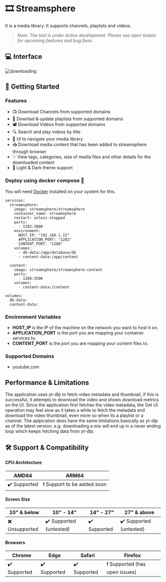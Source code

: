 # :film_strip: Streamsphere

It is a media library. It supports channels, playlists and videos.
> *Note: The tool is under active development. Please see open tickets for upcoming features and bug fixes.* 

## :computer: Interface
![downloading](https://github.com/user-attachments/assets/8c9654aa-6231-4bde-b144-c79d9b233592)

## :rocket: Getting Started

### Features
- 📺 Download Channels from supported domains
- 📼 Downlad & update playlists from supported domains
- 📽️ Download Videos from supported domains
- 🔍 Search and play videos by title
- 👾 UI to navigate your media library
- 📥 Download media content that has been added to streamsphere through browser
- ✨ View tags, categories, size of media files and other details for the downloaded content
- 🎴 Light & Dark theme support

### Deploy using docker compose 🐳
You will need [Docker](https://docs.docker.com/get-docker/) installed on your system for this.

```
services:
  streamsphere:
    image: streamsphere/streamsphere
    container_name: streamsphere
    restart: unless-stopped
    ports:
      - 1282:3000
    environment:
      HOST_IP: "192.168.1.15"
      APPLICATION_PORT: "1282"
      CONTENT_PORT: "1288"
    volumes:
      - db-data:/app/database/db
      - content-data:/app/content

  content:
    image: streamsphere/streamsphere-content
    ports:
      - 1288:3500
    volumes:
      - content-data:/content

volumes:
  db-data:
  content-data:
```

### Environment Variables

- **HOST_IP** is the IP of the machine on the network you want to host it on.
- **APPLICATION_PORT** is the port you are mapping your container services to.
- **CONTENT_PORT** is the port you are mapping your content files to.

### Supported Domains
-  youtube.com

## Performance & Limitations
The application uses yt-dlp to fetch video metadata and thumbnail, if this is successful, it attempts to download the video and shows download metrics on the UI. Since the application first fetches the video metadata, the Get UI operation may feel slow as it takes a while to fetch the metadata and download the video thumbnail, even more so when its a playlist or a channel. The aplpication does have the same limitations basically as yt-dlp as of the latest version. e.g. downloading a mix will end up in a never ending loop which keeps fetching data from yt-dlp.

## :hammer_and_wrench: Support & Compatibility

#### CPU Architecture
| AMD64 | ARM64 |
| ------------- | ------------- |
| ✔️ Supported | ❗ Support to be added soon |

#### Screen Size
| 10" & below | 10" - 14" | 14" - 27" | 27" & above |
| ------------- | ------------- | ------------- | ------------- |
| ✖️ Unsupported | ✔️ Supported (untested) | ✔️ Supported | ✔️ Supported (untested) |

#### Browsers
| Chrome | Edge | Safari | Firefox |
| ------------- | ------------- | ------------- | ------------- |
|  ✔️ Supported | ✔️ Supported | ✔️ Supported | ❗ Supported (has open issues) |

